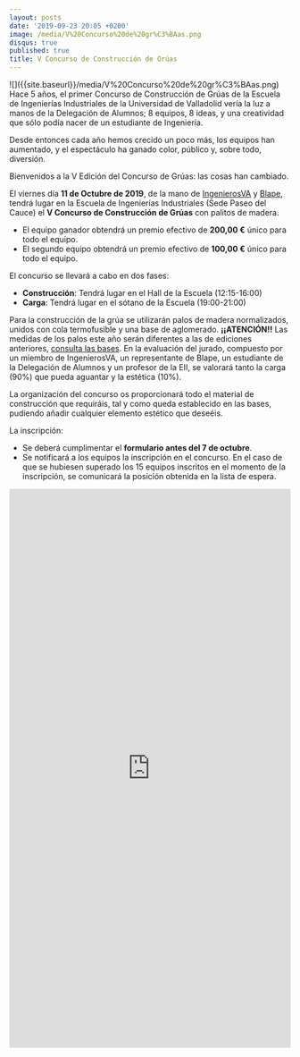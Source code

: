 ```yaml
---
layout: posts
date: '2019-09-23 20:05 +0200'
image: /media/V%20Concurso%20de%20gr%C3%BAas.png
disqus: true
published: true
title: V Concurso de Construcción de Grúas
---
```

<div class="row">
<div class="col-12 col-sm-6">
![]({{site.baseurl}}/media/V%20Concurso%20de%20gr%C3%BAas.png)
</div>
<div class="col-12 col-sm-6">
Hace 5 años, el primer Concurso de Construcción de Grúas de la Escuela de Ingenierías Industriales de la Universidad de Valladolid vería la luz a manos de la Delegación de Alumnos; 8 equipos, 8 ideas, y una creatividad que sólo podía nacer de un estudiante de Ingeniería.
  
Desde entonces cada año hemos crecido un poco más, los equipos han aumentado, y el espectáculo ha ganado color, público y, sobre todo, diversión.
  
Bienvenidos a la V Edición del Concurso de Grúas: las cosas han cambiado.
  
El viernes día **11 de Octubre de 2019**, de la mano de [IngenierosVA](https://www.ingenierosvalladolid.es/) y [Blape](http://www.blape.com/), tendrá lugar en la Escuela de Ingenierías Industriales (Sede Paseo del Cauce) el **V Concurso de Construcción de Grúas** con palitos de madera.

- El equipo ganador obtendrá un premio efectivo de **200,00 €** único para todo el equipo.
- El segundo equipo obtendrá un premio efectivo de **100,00 €** único para todo el equipo.

El concurso se llevará a cabo en dos fases:

- **Construcción**: Tendrá lugar en el Hall de la Escuela (12:15-16:00)
- **Carga**: Tendrá lugar en el sótano de la Escuela (19:00-21:00)


Para la construcción de la grúa se utilizarán palos de madera normalizados, unidos con cola termofusible y una base de aglomerado. **¡¡ATENCIÓN!!** Las medidas de los palos este año serán diferentes a las de ediciones anteriores, [consulta las bases](https://drive.google.com/file/d/1LEuXZrT5v1fV-elpU3o6a5xlxIUUpXcS/view?usp=sharing).
En la evaluación del jurado, compuesto por un miembro de IngenierosVA, un representante de Blape, un estudiante de la Delegación de Alumnos y un profesor de la EII, se valorará tanto la carga (90%) que pueda aguantar y la estética (10%).

La organización del concurso os proporcionará todo el material de construcción que requiráis, tal y como queda establecido en las bases, pudiendo añadir cualquier elemento estético que deseéis.

La inscripción:

- Se deberá cumplimentar el **formulario antes del 7 de octubre**.
- Se notificará a los equipos la inscripción en el concurso. En el caso de que se hubiesen superado los 15 equipos inscritos en el momento de la inscripción, se comunicará la posición obtenida en la lista de espera.
</div>
</div>
<iframe src="https://docs.google.com/forms/d/e/1FAIpQLSfB5pT5F9erYDEhyMX3R8QSMatJ3VVaQ8Htu5ZUYLkz46HrgA/viewform?usp=sf_link" width="100%" height="1000" frameborder="0" marginheight="0" marginwidth="0">Cargando...</iframe>
